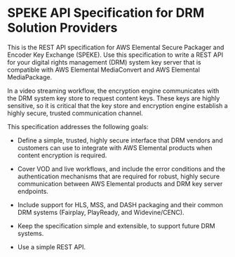 # SPEKE API Specification for DRM Solution Providers<a name="speke-api-specification"></a>

This is the REST API specification for AWS Elemental Secure Packager and Encoder Key Exchange \(SPEKE\)\. Use this specification to write a REST API for your digital rights management \(DRM\) system key server that is compatible with AWS Elemental MediaConvert and AWS Elemental MediaPackage\. 

In a video streaming workflow, the encryption engine communicates with the DRM system key store to request content keys\. These keys are highly sensitive, so it is critical that the key store and encryption engine establish a highly secure, trusted communication channel\. 

This specification addresses the following goals: 

+ Define a simple, trusted, highly secure interface that DRM vendors and customers can use to integrate with AWS Elemental products when content encryption is required\. 

+ Cover VOD and live workflows, and include the error conditions and the authentication mechanisms that are required for robust, highly secure communication between AWS Elemental products and DRM key server endpoints\.

+ Include support for HLS, MSS, and DASH packaging and their common DRM systems \(Fairplay, PlayReady, and Widevine/CENC\)\.

+ Keep the specification simple and extensible, to support future DRM systems\.

+ Use a simple REST API\.